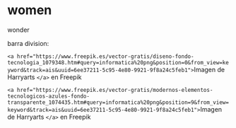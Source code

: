 # women

wonder


barra division:

`<a href="https://www.freepik.es/vector-gratis/diseno-fondo-tecnologia_1079348.htm#query=informatica%20png&position=0&from_view=keyword&track=ais&uuid=6ee37211-5c95-4e80-9921-9f8a24c5feb1">`Imagen de Harryarts `</a>` en Freepik


`<a href="https://www.freepik.es/vector-gratis/modernos-elementos-tecnologicos-azules-fondo-transparente_1074435.htm#query=informatica%20png&position=9&from_view=keyword&track=ais&uuid=6ee37211-5c95-4e80-9921-9f8a24c5feb1">`Imagen de Harryarts `</a>` en Freepik
